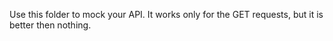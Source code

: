 Use this folder to mock your API.
It works only for the GET requests, but it is better then nothing.
